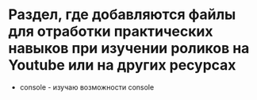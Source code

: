 # Раздел, где добавляются файлы для отработки практических навыков при изучении роликов на Youtube или на других ресурсах

* console - изучаю возможности console
